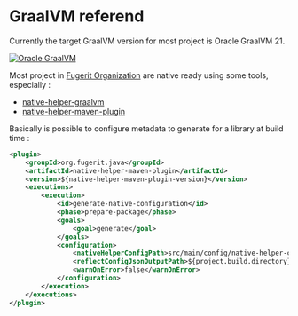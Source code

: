 # GraalVM referend

Currently the target GraalVM version for most project is Oracle GraalVM 21.

[![Oracle GraalVM](https://img.shields.io/badge/GraalVM-oracle%2021-%23771111.svg?style=for-the-badge&logo=openjdk&logoColor=white)](https://www.graalvm.org/downloads/)

Most project in [Fugerit Organization](https://github.com/fugerit-org) are native ready using some tools, especially : 

- [native-helper-graalvm](https://github.com/fugerit-org/native-helper-graalvm)
- [native-helper-maven-plugin](https://github.com/fugerit-org/native-helper-maven-plugin)

Basically is possible to configure metadata to generate for a library at build time : 

```xml
<plugin>
    <groupId>org.fugerit.java</groupId>
    <artifactId>native-helper-maven-plugin</artifactId>
    <version>${native-helper-maven-plugin-version}</version>
    <executions>
        <execution>
            <id>generate-native-configuration</id>
            <phase>prepare-package</phase>
            <goals>
                <goal>generate</goal>
            </goals>
            <configuration>
                <nativeHelperConfigPath>src/main/config/native-helper-config.yaml</nativeHelperConfigPath>
                <reflectConfigJsonOutputPath>${project.build.directory}/generated-resources/reflect-config-demo.json</reflectConfigJsonOutputPath>
                <warnOnError>false</warnOnError>
            </configuration>
        </execution>
    </executions>
</plugin>
```